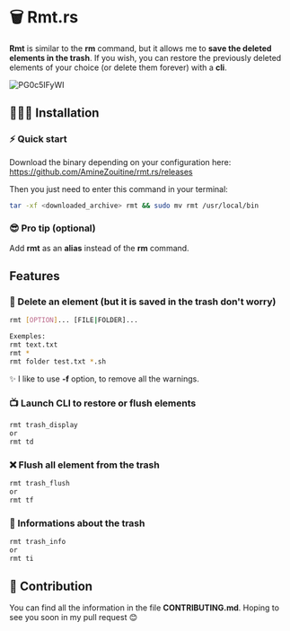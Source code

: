# 🗑️ Rmt.rs

**Rmt** is similar to the **rm** command, but it allows me to **save the deleted elements in the trash**. If you wish, you can restore the previously deleted elements of your choice (or delete them forever) with a **cli**.


![PG0c5IFyWI](https://user-images.githubusercontent.com/53370597/195192037-c5c557b2-e8bb-42c7-beb6-9dbf03f9ff71.gif)


## 👨🏽‍💻 Installation



### ⚡️ Quick start

Download the binary depending on your configuration here: https://github.com/AmineZouitine/rmt.rs/releases

Then you just need to enter this command in your terminal:
```sh
tar -xf <downloaded_archive> rmt && sudo mv rmt /usr/local/bin
````

### 😎 Pro tip (optional)

Add **rmt** as an **alias** instead of the **rm** command.
## Features

### 🚮 Delete an element (but it is saved in the trash don't worry)

```sh
rmt [OPTION]... [FILE|FOLDER]...

Exemples: 
rmt text.txt
rmt *
rmt folder test.txt *.sh
```
✨ I like to use **-f** option, to remove all the warnings.

### 📺 Launch CLI to restore or flush elements

```sh
rmt trash_display
or
rmt td
```

### ❌ Flush all element from the trash
```sh
rmt trash_flush
or
rmt tf
```

### 🔎 Informations about the trash

```sh
rmt trash_info
or
rmt ti
```

## 🫵 Contribution

You can find all the information in the file **CONTRIBUTING.md**. Hoping to see you soon in my pull request 😊
